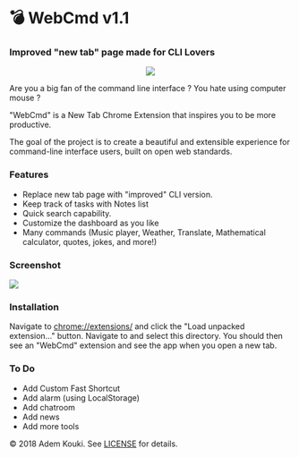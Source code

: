 # 💣 WebCmd v1.1

### Improved "new tab" page made for CLI Lovers

<p align="center"><a href="https://github.com/Ademking/WebCmd" target="_blank">
    <img src="https://i.imgur.com/GKhxaq2.png">
</a></p>

Are you a big fan of the command line interface ?
You hate using computer mouse ?

"WebCmd" is a New Tab Chrome Extension that inspires you to be more productive.

The goal of the project is to create a beautiful and extensible experience for command-line interface users, built on open web standards. 

### Features

* Replace new tab page with "improved" CLI version.
* Keep track of tasks with Notes list 
* Quick search capability.
* Customize the dashboard as you like
* Many commands (Music player, Weather, Translate, Mathematical calculator, quotes, jokes, and more!)

### Screenshot

![](https://i.imgur.com/SG0tlD3.png)


### Installation

Navigate to [chrome://extensions/](chrome://extensions/) and click the "Load 
unpacked extension..." button. Navigate to and select this directory. You 
should then see an "WebCmd" extension and see the app when
you open a new tab.

### To Do

* Add Custom Fast Shortcut
* Add alarm (using LocalStorage)
* Add chatroom
* Add news
* Add more tools


&copy; 2018 Adem Kouki. See [LICENSE](LICENSE) for details.

